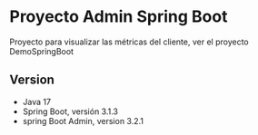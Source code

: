 # Proyecto Admin Spring Boot
Proyecto para visualizar las métricas del cliente, ver el proyecto DemoSpringBoot

## Version
* Java 17
* Spring Boot, versión 3.1.3
* spring Boot Admin, version 3.2.1